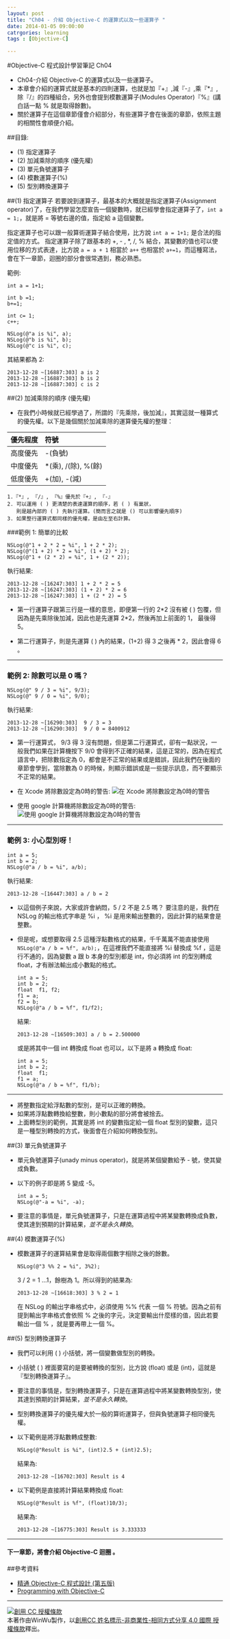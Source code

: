 ```yaml
---
layout: post
title: "Ch04 - 介紹 Objective-C 的運算式以及一些運算子 "
date: 2014-01-05 09:00:00
catrgories: learning
tags : [Objective-C]

---
```



#Objective-C 程式設計學習筆記 Ch04

* Ch04-介紹 Objective-C 的運算式以及一些運算子。
* 本章會介紹的運算式就是基本的四則運算，也就是加『+』,減『-』,乘『*』,除『/』的四種組合，另外也會提到模數運算子(Modules Operator)『%』(講白話一點 %  就是取得餘數)。
* 關於運算子在這個章節僅會介紹部分，有些運算子會在後面的章節，依照主題的相關性會順便介紹。



##目錄:
* (1) 指定運算子
* (2) 加減乘除的順序 (優先權)
* (3) 單元負號運算子
* (4) 模數運算子(%)
* (5) 型別轉換運算子


##(1) 指定運算子
若要說到運算子，最基本的大概就是指定運算子(Assignment operator)了，在我們學習怎麼宣告一個變數時，就已經學會指定運算子了，`int a = 1;`，就是將 = 等號右邊的值，指定給 a 這個變數。


指定運算子也可以跟一般算術運算子結合使用，比方說 `int a = 1+1;` 是合法的指定值的方式。
指定運算子除了跟基本的 +, - , *, /, % 結合，其變數的值也可以使用位移的方式表達，比方說 `a = a + 1` 相當於 `a++` 也相當於 `a+=1`，而這種寫法，會在下一章節，迴圈的部分會很常遇到，務必熟悉。

範例:

```
int a = 1+1;

int b =1;
b+=1;
        
int c= 1;
c++;
        
NSLog(@"a is %i", a);
NSLog(@"b is %i", b);
NSLog(@"c is %i", c);
```

其結果都為 2: 

```
2013-12-28 ~[16887:303] a is 2
2013-12-28 ~[16887:303] b is 2
2013-12-28 ~[16887:303] c is 2
```



##(2) 加減乘除的順序 (優先權)
* 在我們小時候就已經學過了，所謂的『先乘除，後加減』，其實這就一種算式的優先權。以下是幾個關於加減乘除的運算優先權的整理：

| 優先程度 | 符號 | 
|:----|:------| 
| 高度優先 | -(負號) | 
| 中度優先 | *(乘), /(除), %(餘) |
| 低度優先  | +(加), -(減)| 


	1.『*』, 『/』, 『%』優先於『+』, 『-』
	2. 可以運用 ( ) 更清楚的表達運算的順序，若 ( ) 有巢狀，
	   則是越內部的 ( ) 先執行運算。(簡而言之就是 () 可以影響優先順序) 
	3. 如果整行運算式都同樣的優先權，是由左至右計算。


###範例 1: 簡單的比較
	
```
NSLog(@"1 + 2 * 2 = %i", 1 + 2 * 2);
NSLog(@"(1 + 2) * 2 = %i", (1 + 2) * 2);
NSLog(@"1 + (2 * 2) = %i", 1 + (2 * 2));
```

執行結果: 
 
```
2013-12-28 ~[16247:303] 1 + 2 * 2 = 5
2013-12-28 ~[16247:303] (1 + 2) * 2 = 6
2013-12-28 ~[16247:303] 1 + (2 * 2) = 5
```	
	
   * 第一行運算子跟第三行是一樣的意思，即便第一行的 2\*2 沒有被 ( ) 包覆，但因為是先乘除後加減，因此也是先運算 2\*2，然後再加上前面的 1， 最後得 5。
   
   * 第二行運算子，則是先運算 ( ) 內的結果，(1+2) 得 3 之後再 \* 2，因此會得 6 。 
    
---    
  
### 範例 2: 除數可以是 0 嗎？

```
NSLog(@" 9 / 3 = %i", 9/3);
NSLog(@" 9 / 0 = %i", 9/0);
```

執行結果:

```
2013-12-28 ~[16290:303]  9 / 3 = 3
2013-12-28 ~[16290:303]  9 / 0 = 8400912
```

* 第一行運算式， 9/3 得 3 沒有問題，但是第二行運算式，卻有一點狀況，一般我們如果在計算機按下 9/0 會得到不正確的結果，這是正常的，因為在程式語言中，把除數指定為 0，都會是不正常的結果或是錯誤，因此我們在後面的章節會學到，當除數為 0 的時候，則顯示錯誤或是一些提示訊息，而不要顯示不正常的結果。

* 在 Xcode 將除數設定為0時的警告:
![在 Xcode 將除數設定為0時的警告](img/ch04-001.png)

* 使用 google 計算機將除數設定為0時的警告:
![使用 google 計算機將除數設定為0時的警告](img/ch04-002.png)

---

### 範例 3: 小心型別呀！

```
int a = 5;
int b = 2;
NSLog(@"a / b = %i", a/b);
```

執行結果:

```
2013-12-28 ~[16447:303] a / b = 2
```


* 以這個例子來說，大家或許會納悶，5 / 2 不是 2.5 嗎？ 要注意的是，我們在 NSLog 的輸出格式字串是 %i ， %i 是用來輸出整數的，因此計算的結果會是整數。
* 但是呢，或想要取得 2.5 這種浮點數格式的結果，千千萬萬不能直接使用 `NSLog(@"a / b = %f", a/b);`，在這裡我們不能直接將 %i 替換成 %f ，這是行不通的，因為變數 a 跟 b 本身的型別都是 int，你必須將 int 的型別轉成 float，才有辦法輸出成小數點的格式。

	```
	int a = 5;
    int b = 2;
    float  f1, f2;
    f1 = a;
    f2 = b;
    NSLog(@"a / b = %f", f1/f2);
	``` 
	結果:
	
	```
	2013-12-28 ~[16509:303] a / b = 2.500000
	```
	
	或是將其中一個 int 轉換成 float 也可以，以下是將 a 轉換成 float:
	
	```
	int a = 5;
    int b = 2;
    float  f1;
    f1 = a;
    NSLog(@"a / b = %f", f1/b);	
    ```
---

* 將整數指定給浮點數的型別，是可以正確的轉換。
* 如果將浮點數轉換給整數，則小數點的部分將會被捨去。
* 上面轉型別的範例，其實是將 int 的變數指定給一個 float 型別的變數，這只是一種型別轉換的方式，後面會在介紹如何轉換型別。




##(3) 單元負號運算子

* 單元負號運算子(unady minus operator)，就是將某個變數給予 - 號，使其變成負數。

* 以下的例子即是將 5 變成 -5。
	
	```
	int a = 5;
	NSLog(@"-a = %i", -a);
	```

* 要注意的事情是，單元負號運算子，只是在運算過程中將某變數轉換成負數，使其達到預期的計算結果，_並不是永久轉換_。
	
##(4) 模數運算子(%)
* 模數運算子的運算結果會是取得兩個數字相除之後的餘數。
	
	```
	NSLog(@"3 %% 2 = %i", 3%2);
	```
 	3 / 2 = 1 ...1，餘樹為 1。所以得到的結果為:
	
	```
	2013-12-28 ~[16618:303] 3 % 2 = 1
	```
    在 NSLog 的輸出字串格式中，必須使用 %% 代表 一個 % 符號。因為之前有提到輸出字串格式會依照 % 之後的字元，決定要輸出什麼樣的值，因此若要輸出一個 % ，就是要再帶上一個 %。
		


##(5) 型別轉換運算子
* 我們可以利用 ( ) 小括號，將一個變數做型別的轉換。
* 小括號 ( ) 裡面要寫的是要被轉換的型別，比方說 (float) 或是 (int)，這就是『型別轉換運算子』。
* 要注意的事情是，型別轉換運算子，只是在運算過程中將某變數轉換型別，使其達到預期的計算結果，_並不是永久轉換_。
* 型別轉換運算子的優先權大於一般的算術運算子，但與負號運算子相同優先權。
* 以下範例是將浮點數轉成整數:
	
	```
	NSLog(@"Result is %i", (int)2.5 + (int)2.5);
	```
	
	結果為:
	
	```
	2013-12-28 ~[16702:303] Result is 4
	```

* 以下範例是直接將計算結果轉換成 float:

	```
	NSLog(@"Result is %f", (float)10/3);
	```
	
	結果為:
	
	```
	2013-12-28 ~[16775:303] Result is 3.333333
	```



---

#### 下一章節，將會介紹 Objective-C 迴圈 。



##參考資料
* [精通 Objective-C 程式設計 (第五版)](http://www.books.com.tw/products/0010574124)
* [Programming with Objective-C](https://developer.apple.com/library/mac/documentation/cocoa/conceptual/ProgrammingWithObjectiveC/Introduction/Introduction.html#//apple_ref/doc/uid/TP40011210-CH1-SW1)

---

<a rel="license" href="http://creativecommons.org/licenses/by-nc-sa/4.0/"><img alt="創用 CC 授權條款" style="border-width:0" src="http://i.creativecommons.org/l/by-nc-sa/4.0/88x31.png" /></a><br />本著作由<span xmlns:cc="http://creativecommons.org/ns#" property="cc:attributionName">WinWu</span>製作，以<a rel="license" href="http://creativecommons.org/licenses/by-nc-sa/4.0/">創用CC 姓名標示-非商業性-相同方式分享 4.0 國際 授權條款</a>釋出。